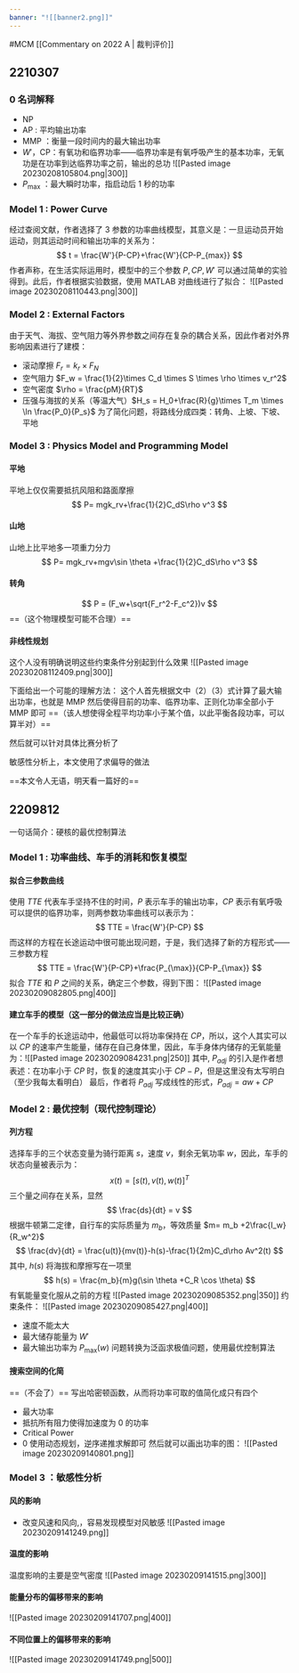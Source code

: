 ```yaml
---
banner: "![[banner2.png]]"
---
```

#MCM 
[[Commentary on 2022 A | 裁判评价]]
## 2210307
### 0 名词解释
- NP 
- AP : 平均输出功率
- MMP ：衡量一段时间内的最大输出功率
- $W'$，CP：有氧功和临界功率——临界功率是有氧呼吸产生的基本功率，无氧功是在功率到达临界功率之前，输出的总功
![[Pasted image 20230208105804.png|300]]
- $P_{\max}$ ：最大瞬时功率，指启动后 1 秒的功率

### Model 1 : Power Curve
经过查阅文献，作者选择了 3 参数的功率曲线模型，其意义是：一旦运动员开始运动，则其运动时间和输出功率的关系为：
$$
t = \frac{W'}{P-CP}+\frac{W'}{CP-P_{max}}
$$
作者声称，在生活实际运用时，模型中的三个参数 $P,CP,W'$ 可以通过简单的实验得到。此后，作者根据实验数据，使用 MATLAB 对曲线进行了拟合：
![[Pasted image 20230208110443.png|300]]

### Model 2 : External Factors 
由于天气、海拔、空气阻力等外界参数之间存在复杂的耦合关系，因此作者对外界影响因素进行了建模：
- 滚动摩擦 $F_r = k_r\times F_N$
- 空气阻力 $F_w = \frac{1}{2}\times C_d \times S \times \rho \times v_r^2$
- 空气密度 $\rho =  \frac{pM}{RT}$
- 压强与海拔的关系（等温大气）$H_s = H_0+\frac{R}{g}\times T_m \times \ln \frac{P_0}{P_s}$ 
为了简化问题，将路线分成四类：转角、上坡、下坡、平地

### Model 3 : Physics Model  and Programming Model 
#### 平地
平地上仅仅需要抵抗风阻和路面摩擦
$$
P= mgk_rv+\frac{1}{2}C_dS\rho v^3
$$
#### 山地
山地上比平地多一项重力分力
$$
P= mgk_rv+mgv\sin \theta +\frac{1}{2}C_dS\rho v^3
$$
#### 转角
$$
P = (F_w+\sqrt{F_r^2-F_c^2})v
$$
==（这个物理模型可能不合理）==

#### 非线性规划
这个人没有明确说明这些约束条件分别起到什么效果
![[Pasted image 20230208112409.png|300]]

下面给出一个可能的理解方法：
这个人首先根据文中（2）（3）式计算了最大输出功率，也就是 MMP
然后使得目前的功率、临界功率、正则化功率全部小于 MMP 即可
==（该人想使得全程平均功率小于某个值，以此平衡各段功率，可以算半对）==

然后就可以针对具体比赛分析了

敏感性分析上，本文使用了求偏导的做法

==本文令人无语，明天看一篇好的==

## 2209812 
一句话简介：硬核的最优控制算法
### Model 1 :  功率曲线、车手的消耗和恢复模型
#### 拟合三参数曲线
使用 $TTE$ 代表车手坚持不住的时间，$P$ 表示车手的输出功率，$CP$ 表示有氧呼吸可以提供的临界功率，则两参数功率曲线可以表示为：
$$
TTE = \frac{W'}{P-CP}
$$
而这样的方程在长途运动中很可能出现问题，于是，我们选择了新的方程形式——三参数方程
$$
TTE = \frac{W'}{P-CP}+\frac{P_{\max}}{CP-P_{\max}}
$$
拟合 $TTE$ 和 $P$ 之间的关系，确定三个参数，得到下图：
![[Pasted image 20230209082805.png|400]]

#### 建立车手的模型（这一部分的做法应当是比较正确）
在一个车手的长途运动中，他最低可以将功率保持在 $CP$，所以，这个人其实可以以 $CP$ 的速率产生能量，储存在自己身体里，因此，车手身体内储存的无氧能量为：![[Pasted image 20230209084231.png|250]]
其中, $P_{adj}$ 的引入是作者想表述：在功率小于 $CP$ 时，恢复的速度其实小于 $CP-P$，但是这里没有太写明白（至少我每太看明白）
最后，作者将 $P_{adj}$ 写成线性的形式，$P_{adj} = aw+CP$

### Model 2 : 最优控制（现代控制理论）
#### 列方程
选择车手的三个状态变量为骑行距离 $s$，速度 $v$，剩余无氧功率 $w$，因此，车手的状态向量被表示为：
$$
x(t) = [s(t),v(t),w(t)]^T
$$
三个量之间存在关系，显然
$$
\frac{ds}{dt} = v
$$
根据牛顿第二定律，自行车的实际质量为 $m_b$，等效质量 $m= m_b +2\frac{I_w}{R_w^2}$
$$
\frac{dv}{dt} = \frac{u(t)}{mv(t)}-h(s)-\frac{1}{2m}C_d\rho Av^2(t)
$$
其中, $h (s)$ 将海拔和摩擦写在一项里
$$
h(s) = \frac{m_b}{m}g(\sin \theta +C_R \cos \theta)
$$
有氧能量变化服从之前的方程
![[Pasted image 20230209085352.png|350]]
约束条件：
![[Pasted image 20230209085427.png|400]]
- 速度不能太大
- 最大储存能量为 $W'$
- 最大输出功率为 $P_{\max}(w)$
问题转换为泛函求极值问题，使用最优控制算法

#### 搜索空间的化简
==（不会了）==
写出哈密顿函数，从而将功率可取的值简化成只有四个
- 最大功率
- 抵抗所有阻力使得加速度为 0 的功率
- Critical Power
- 0
使用动态规划，逆序递推求解即可
然后就可以画出功率的图：
![[Pasted image 20230209140801.png]]

### Model 3 ：敏感性分析
#### 风的影响
- 改变风速和风向,，容易发现模型对风敏感
![[Pasted image 20230209141249.png]]

#### 温度的影响
温度影响的主要是空气密度
![[Pasted image 20230209141515.png|300]]

#### 能量分布的偏移带来的影响
![[Pasted image 20230209141707.png|400]]

#### 不同位置上的偏移带来的影响
![[Pasted image 20230209141749.png|500]]


